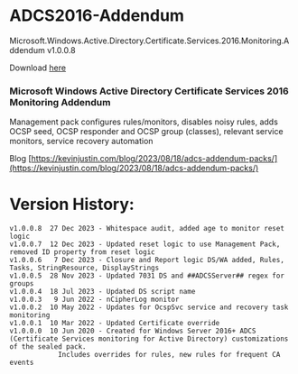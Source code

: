 # ADCS2016-Addendum
Microsoft.Windows.Active.Directory.Certificate.Services.2016.Monitoring.Addendum v1.0.0.8

Download [here](https://github.com/theKevinJustin/ADCS2016-Addendum/blob/main/Microsoft.Windows.Active.Directory.Certificate.Services.2016.Monitoring.Addendum.xml)

### Microsoft Windows Active Directory Certificate Services 2016 Monitoring Addendum
Management pack configures rules/monitors, disables noisy rules, adds OCSP seed, OCSP responder and OCSP group (classes), relevant service monitors, service recovery automation

Blog [https://kevinjustin.com/blog/2023/08/18/adcs-addendum-packs/](https://kevinjustin.com/blog/2023/08/18/adcs-addendum-packs/)

# Version History:
```
v1.0.0.8  27 Dec 2023 - Whitespace audit, added age to monitor reset logic
v1.0.0.7  12 Dec 2023 - Updated reset logic to use Management Pack, removed ID property from reset logic
v1.0.0.6   7 Dec 2023 - Closure and Report logic DS/WA added, Rules, Tasks, StringResource, DisplayStrings
v1.0.0.5  28 Nov 2023 - Updated 7031 DS and ##ADCSServer## regex for groups
v1.0.0.4  18 Jul 2023 - Updated DS script name
v1.0.0.3   9 Jun 2022 - nCipherLog monitor
v1.0.0.2  10 May 2022 - Updates for OcspSvc service and recovery task monitoring
v1.0.0.1  10 Mar 2022 - Updated Certificate override		  
v1.0.0.0  10 Jun 2020 - Created for Windows Server 2016+ ADCS (Certificate Services monitoring for Active Directory) customizations of the sealed pack.
			Includes overrides for rules, new rules for frequent CA events
```
